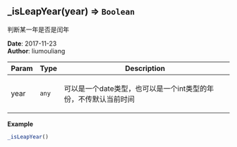 ## \_isLeapYear(year) ⇒ <code>Boolean</code>
<p>判断某一年是否是闰年</p>

**Date**: 2017-11-23  
**Author**: liumouliang  

| Param | Type | Description |
| --- | --- | --- |
| year | <code>any</code> | <p>可以是一个date类型，也可以是一个int类型的年份，不传默认当前时间</p> |

**Example**  
```javascript
_isLeapYear()
```
